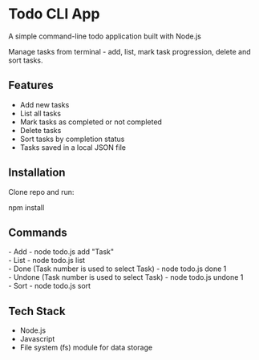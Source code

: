 # Todo CLI App

A simple command-line todo application built with Node.js

Manage tasks from terminal - add, list, mark task progression, delete and sort tasks.

## Features
- Add new tasks
- List all tasks
- Mark tasks as completed or not completed
- Delete tasks
- Sort tasks by completion status
- Tasks saved in a local JSON file

## Installation
Clone repo and run:

npm install

## Commands
<bash>
- Add - node todo.js add "Task" <br>
- List - node todo.js list <br>
- Done (Task number is used to select Task) - node todo.js done 1 <br>
- Undone (Task number is used to select Task) - node todo.js undone 1 <br>
- Sort - node todo.js sort <br>

## Tech Stack

- Node.js
- Javascript
- File system (fs) module for data storage